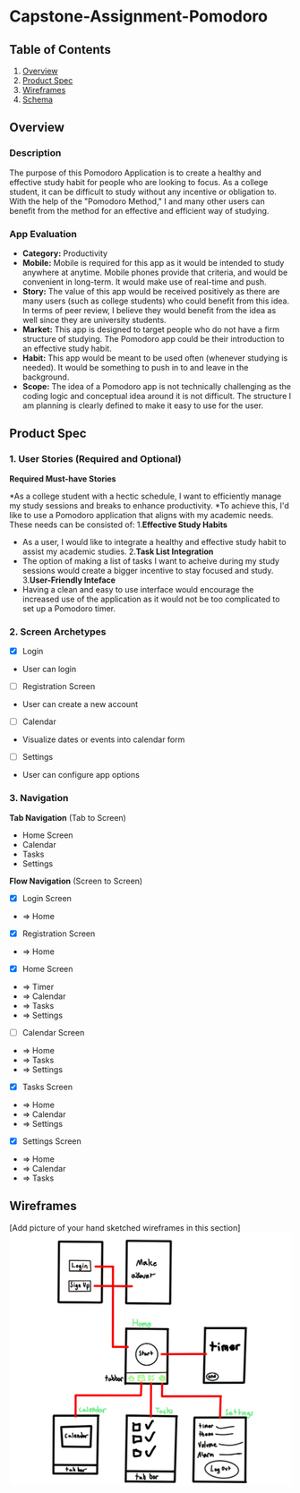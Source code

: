 # Capstone-Assignment-Pomodoro

## Table of Contents

1. [Overview](#Overview)
2. [Product Spec](#Product-Spec)
3. [Wireframes](#Wireframes)
4. [Schema](#Schema)

## Overview

### Description

The purpose of this Pomodoro Application is to create a healthy and effective study habit for people who are looking to focus. As a college student, it can be difficult to study without any incentive or obligation to. With the help of the "Pomodoro Method," I and many other users can benefit from the method for an effective and efficient way of studying.

### App Evaluation

- **Category:** Productivity
- **Mobile:** Mobile is required for this app as it would be intended to study anywhere at anytime. Mobile phones provide that criteria, and would be convenient in long-term. It would make use of real-time and push.
- **Story:** The value of this app would be received positively as there are many users (such as college students) who could benefit from this idea. In terms of peer review, I believe they would benefit from the idea as well since they are university students.
- **Market:** This app is designed to target people who do not have a firm structure of studying. The Pomodoro app could be their introduction to an effective study habit.
- **Habit:** This app would be meant to be used often (whenever studying is needed). It would be something to push in to and leave in the background.
- **Scope:** The idea of a Pomodoro app is not technically challenging as the coding logic and conceptual idea around it is not difficult. The structure I am planning is clearly defined to make it easy to use for the user.

## Product Spec

### 1. User Stories (Required and Optional)

**Required Must-have Stories**

*As a college student with a hectic schedule, I want to efficiently manage my study sessions and breaks to enhance productivity. 
*To achieve this, I'd like to use a Pomodoro application that aligns with my academic needs. These needs can be consisted of:
1.**Effective Study Habits**
  - As a user, I would like to integrate a healthy and effective study habit to assist my academic studies.
2.**Task List Integration**
  - The option of making a list of tasks I want to acheive during my study sessions would create a bigger incentive to stay focused and study.
3.**User-Friendly Inteface**
  - Having a clean and easy to use interface would encourage the increased use of the application as it would not be too complicated to set up a Pomodoro timer.

### 2. Screen Archetypes

- [x] Login
* User can login
- [ ] Registration Screen
* User can create a new account
- [ ] Calendar
* Visualize dates or events into calendar form
- [ ] Settings
* User can configure app options

### 3. Navigation

**Tab Navigation** (Tab to Screen)

* Home Screen
* Calendar
* Tasks
* Settings

**Flow Navigation** (Screen to Screen)

- [x] Login Screen
* => Home
- [x] Registration Screen
* => Home
- [x] Home Screen
* => Timer
* => Calendar
* => Tasks
* => Settings 
- [ ] Calendar Screen
* => Home
* => Tasks
* => Settings
- [x] Tasks Screen
* => Home
* => Calendar
* => Settings
- [x] Settings Screen
* => Home
* => Calendar
* => Tasks 

## Wireframes

[Add picture of your hand sketched wireframes in this section]
<img src="flowNavigation.png" width=600>
